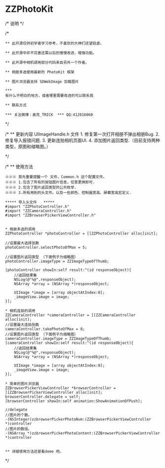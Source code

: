 # ZZPhotoKit
/* 说明 */

/*
 
    ** 此开源仅供初学者学习参考，不喜欢的大神们还望轻虐。
 
    ** 此开源中并不完善还需以后的慢慢改进，增强功能。
 
    ** 此开源中相机调用部分代码来自另外一个作者。
 
    ** 相册多选使用最新的 PhotoKit 框架
 
    ** 图片浏览器支持 SDWebImage 加载图片
 
    ***
    有什么不明白的地方，或者哪里需要改进的可以联系我 
    
    ** 联系方式
 
    *** 关注微博：袁亮_TRICK  *** QQ:412016060
 
 */

/*
    ** 更新内容   UIImageHandle.h 文件
    1. 修复第一次打开相册不弹出相册Bug.
    2. 修复导入报错问题.
    3. 更新连拍相机页面UI.
    4. 添加图片返回类型.（目前支持两种类型，原图和缩略图。）
 
 */

/*
    ** 使用方法
    
    ※※※ 首先重要提醒一个 文件，Common.h 这个配置文件。
    ※※※ 1.包含了所有的按钮图片信息，任意更换即可.
    ※※※ 2.包含了图片返回类型的公共枚举.
    ※※※ 3.所有用到的头文件。以及一些颜色、控制器宽高、屏幕宽高宏定义.
 
    ***** 导入头文件   *****
    #import "ZZPhotoController.h"
    #import "ZZCameraController.h"
    #import "ZZBrowserPickerViewController.h"
 
 
    * 相册多选的调用
    ZZPhotoController *photoController = [[ZZPhotoController alloc]init];
 
    //设置最大选择张数
    photoController.selectPhotoOfMax = 5;
 
    //设置图片返回类型 （下面例子为缩略图）
    photoController.imageType = ZZImageTypeOfThumb;
 
    [photoController showIn:self result:^(id responseObject){
        //返回结果集
        NSLog(@"%@",responseObject);
        NSArray *array = (NSArray *)responseObject;
 
        UIImage *image = [array objectAtIndex:0];
        _imageView.image = image;
    }];
 
    * 相机连拍的调用
    ZZCameraController *cameraController = [[ZZCameraController alloc]init];
    //设置最大连拍张数
    cameraController.takePhotoOfMax = 8;
    //设置图片返回类型 （下面例子为缩略图）
    cameraController.imageType = ZZImageTypeOfThumb;
    [cameraController showIn:self result:^(id responseObject){
        //返回结果集
        NSLog(@"%@",responseObject);
        NSArray *array = (NSArray *)responseObject;
 
        UIImage *image = [array objectAtIndex:0];
        _imageView.image = image;
    }];
 
    * 简单的图片浏览器
    ZZBrowserPickerViewController *browserController = [[ZZBrowserPickerViewController alloc]init];
    browserController.delegate = self;
    [browserController showIn:self animation:ShowAnimationOfPush];
    
    //delegate
    //图片的个数。
    -(NSInteger)zzbrowserPickerPhotoNum:(ZZBrowserPickerViewController *)controller
    //图片的数组。
    -(NSArray *)zzbrowserPickerPhotoContent:(ZZBrowserPickerViewController *)controller
 
 
    ** 详细使用方法还是看demo 吧。
 */

